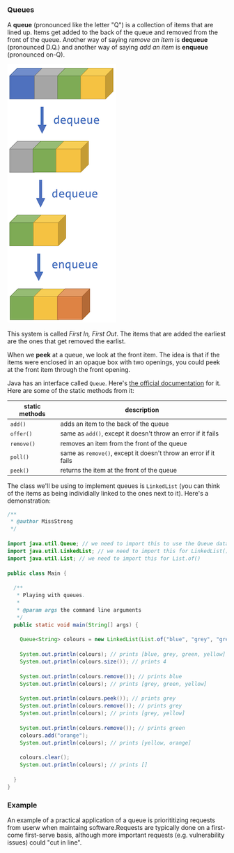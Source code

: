 <!-- # [Link to video.]() -->

### Queues

A **queue** (pronounced like the letter "Q") is a collection of items that are lined up. Items get added to the back of the queue and removed from the front of the queue. Another way of saying *remove an item* is **dequeue** (pronounced D.Q.) and another way of saying *add an item* is **enqueue** (pronounced on-Q).

![](../../Images/Queue3.png)

This system is called *First In, First Out*. The items that are added the earliest are the ones that get removed the earlist.

When we **peek** at a queue, we look at the front item. The idea is that if the items were enclosed in an opaque box with two openings, you could peek at the front item through the front opening.

Java has an interface called `Queue`. Here's [the official documentation](https://docs.oracle.com/javase/7/docs/api/java/util/Queue.html) for it. Here are some of the static methods from it:

| static methods | description |
| -- | -- |
| `add()` | adds an item to the back of the queue |
| `offer()` | same as `add()`, except it doesn't throw an error if it fails |
| `remove()` | removes an item from the front of the queue |
| `poll()` | same as `remove()`, except it doesn't throw an error if it fails |
| `peek()` | returns the item at the front of the queue |

The class we'll be using to implement queues is `LinkedList` (you can think of the items as being individially linked to the ones next to it). Here's a demonstration:

```java
/**
 * @author MissStrong
 */

import java.util.Queue; // we need to import this to use the Queue data type
import java.util.LinkedList; // we need to import this for LinkedList()
import java.util.List; // we need to import this for List.of()

public class Main {

  /**
   * Playing with queues.
   *
   * @param args the command line arguments
   */
  public static void main(String[] args) {
		
    Queue<String> colours = new LinkedList(List.of("blue", "grey", "green", "yellow")); 
    
    System.out.println(colours); // prints [blue, grey, green, yellow]
    System.out.println(colours.size()); // prints 4
    
    System.out.println(colours.remove()); // prints blue
    System.out.println(colours); // prints [grey, green, yellow]
    
    System.out.println(colours.peek()); // prints grey
    System.out.println(colours.remove()); // prints grey
    System.out.println(colours); // prints [grey, yellow]
    
    System.out.println(colours.remove()); // prints green
    colours.add("orange"); 
    System.out.println(colours); // prints [yellow, orange]
    
    colours.clear();
    System.out.println(colours); // prints []
 
  }    
}
```

### Example

An example of a practical application of a queue is priorititizing requests from userw when maintaing software.Requests are typically done on a first-come first-serve basis, although more important requests (e.g. vulnerability issues) could "cut in line". 
